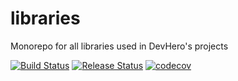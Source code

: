 # libraries

Monorepo for all libraries used in DevHero's projects

[![Build Status](https://github.com/devherobr/libraries/workflows/Build/badge.svg)](https://github.com/devherobr/libraries/workflows/Build)
[![Release Status](https://github.com/devherobr/libraries/workflows/Release/badge.svg)](https://github.com/devherobr/libraries/workflows/Release)
[![codecov](https://codecov.io/gh/devherobr/sdk/branch/master/graph/badge.svg)](https://codecov.io/gh/devherobr/sdk)
